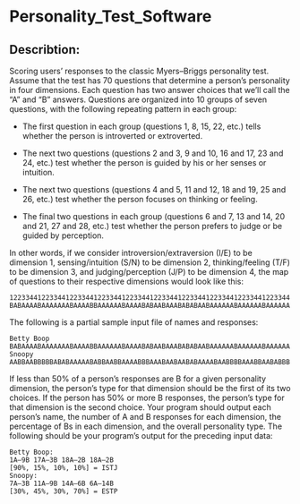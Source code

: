 # Personality_Test_Software

## Describtion: 
Scoring users’ responses to the classic Myers–Briggs personality test. Assume that the test has 70 questions that determine a person’s personality in four dimensions. Each question has two answer choices that we’ll call the “A” and “B” answers. Questions are organized into 10 groups of seven questions, with the following repeating pattern in each group:

* The first question in each group (questions 1, 8, 15, 22, etc.) tells whether the person is introverted or extroverted.

* The next two questions (questions 2 and 3, 9 and 10, 16 and 17, 23 and 24, etc.) test whether the person is guided by his or her senses or intuition.

* The next two questions (questions 4 and 5, 11 and 12, 18 and 19, 25 and 26, etc.) test whether the person focuses on thinking or feeling.

* The final two questions in each group (questions 6 and 7, 13 and 14, 20 and 21, 27 and 28, etc.) test whether the person prefers to judge or be guided by perception.


In other words, if we consider introversion/extraversion (I/E) to be dimension 1, sensing/intuition (S/N) to be dimension 2, thinking/feeling (T/F) to be dimension 3, and judging/perception (J/P) to be dimension 4, the map of questions to their respective dimensions would look like this:
````
1223344122334412233441223344122334412233441223344122334412233441223344
BABAAAABAAAAAAABAAAABBAAAAAABAAAABABAABAAABABABAABAAAAAABAAAAAABAAAAAA
````

The following is a partial sample input file of names and responses:
````
Betty Boop
BABAAAABAAAAAAABAAAABBAAAAAABAAAABABAABAAABABABAABAAAAAABAAAAAABAAAAAA
Snoopy
AABBAABBBBBABABAAAAABABBAABBAAAABBBAAABAABAABABAAAABAABBBBAAABBAABABBB
````

If less than 50% of a person’s responses are B for a given personality dimension, the person’s type for that dimension should be the first of its two choices. If the person has 50% or more B responses, the person’s type for that dimension is the second choice. Your program should output each person’s name, the number of A and B responses for each dimension, the percentage of Bs in each dimension, and the overall personality type. The following should be your program’s output for the preceding input data:
````
Betty Boop:
1A–9B 17A–3B 18A–2B 18A–2B
[90%, 15%, 10%, 10%] = ISTJ
Snoopy:
7A–3B 11A–9B 14A–6B 6A–14B
[30%, 45%, 30%, 70%] = ESTP
````
